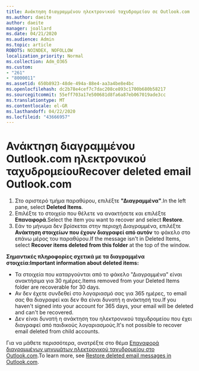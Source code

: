 ```yaml
---
title: Ανάκτηση διαγραμμένου ηλεκτρονικού ταχυδρομείου σε Outlook.com
ms.author: daeite
author: daeite
manager: joallard
ms.date: 04/21/2020
ms.audience: Admin
ms.topic: article
ROBOTS: NOINDEX, NOFOLLOW
localization_priority: Normal
ms.collection: Adm_O365
ms.custom:
- "261"
- "8000011"
ms.assetid: 650b8923-48de-494a-88e4-aa3a4be8e4bc
ms.openlocfilehash: dc2b78e4cef7c7dac208ce893c1700b680b58217
ms.sourcegitcommit: 55eff703a17e500681d8fa6a87eb067019ade3cc
ms.translationtype: MT
ms.contentlocale: el-GR
ms.lasthandoff: 04/22/2020
ms.locfileid: "43666957"
---
```

# <a name="recover-deleted-email-outlookcom"></a><span data-ttu-id="7fc68-102">Ανάκτηση διαγραμμένου Outlook.com ηλεκτρονικού ταχυδρομείου</span><span class="sxs-lookup"><span data-stu-id="7fc68-102">Recover deleted email Outlook.com</span></span>

1. <span data-ttu-id="7fc68-103">Στο αριστερό τμήμα παραθύρου, επιλέξτε **"Διαγραμμένα"**.</span><span class="sxs-lookup"><span data-stu-id="7fc68-103">In the left pane, select **Deleted Items**.</span></span>
2. <span data-ttu-id="7fc68-104">Επιλέξτε το στοιχείο που θέλετε να ανακτήσετε και επιλέξτε **Επαναφορά**.</span><span class="sxs-lookup"><span data-stu-id="7fc68-104">Select the item you want to recover and select **Restore**.</span></span>
3. <span data-ttu-id="7fc68-105">Εάν το μήνυμα δεν βρίσκεται στην περιοχή Διαγραμμένα, επιλέξτε **Ανάκτηση στοιχείων που έχουν διαγραφεί από αυτόν** το φάκελο στο επάνω μέρος του παραθύρου.</span><span class="sxs-lookup"><span data-stu-id="7fc68-105">If the message isn't in Deleted Items, select **Recover items deleted from this folder** at the top of the window.</span></span>

 <span data-ttu-id="7fc68-106">**Σημαντικές πληροφορίες σχετικά με τα διαγραμμένα στοιχεία:**</span><span class="sxs-lookup"><span data-stu-id="7fc68-106">**Important information about deleted items:**</span></span>
  
- <span data-ttu-id="7fc68-107">Τα στοιχεία που καταργούνται από το φάκελο "Διαγραμμένα" είναι ανακτήσιμα για 30 ημέρες.</span><span class="sxs-lookup"><span data-stu-id="7fc68-107">Items removed from your Deleted Items folder are recoverable for 30 days.</span></span>
- <span data-ttu-id="7fc68-108">Αν δεν έχετε συνδεθεί στο λογαριασμό σας για 365 ημέρες, το email σας θα διαγραφεί και δεν θα είναι δυνατή η ανάκτησή του.</span><span class="sxs-lookup"><span data-stu-id="7fc68-108">If you haven't signed into your account for 365 days, your email will be deleted and can't be recovered.</span></span>
- <span data-ttu-id="7fc68-109">Δεν είναι δυνατή η ανάκτηση του ηλεκτρονικού ταχυδρομείου που έχει διαγραφεί από παιδικούς λογαριασμούς.</span><span class="sxs-lookup"><span data-stu-id="7fc68-109">It's not possible to recover email deleted from child accounts.</span></span>

<span data-ttu-id="7fc68-110">Για να μάθετε περισσότερα, ανατρέξτε στο θέμα [Επαναφορά διαγραμμένων μηνυμάτων ηλεκτρονικού ταχυδρομείου στο Outlook.com](https://support.office.com/article/cf06ab1b-ae0b-418c-a4d9-4e895f83ed50?wt.mc_id=Office_Outlook_com_Alchemy).</span><span class="sxs-lookup"><span data-stu-id="7fc68-110">To learn more, see [Restore deleted email messages in Outlook.com](https://support.office.com/article/cf06ab1b-ae0b-418c-a4d9-4e895f83ed50?wt.mc_id=Office_Outlook_com_Alchemy).</span></span>